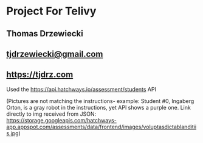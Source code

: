 # Project For Telivy

## Thomas Drzewiecki
## tjdrzewiecki@gmail.com
## https://tjdrz.com

Used the https://api.hatchways.io/assessment/students API

(Pictures are not matching the instructions- example: Student #0, Ingaberg Orton, is a gray robot in the instructions, yet API shows a purple one. Link directly to img received from JSON: https://storage.googleapis.com/hatchways-app.appspot.com/assessments/data/frontend/images/voluptasdictablanditiis.jpg)